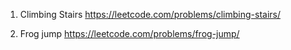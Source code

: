 1. Climbing Stairs
   https://leetcode.com/problems/climbing-stairs/

2. Frog jump
   https://leetcode.com/problems/frog-jump/
